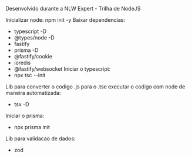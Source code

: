Desenvolvido durante a NLW Expert - Trilha de NodeJS

Inicializar node: npm init -y
Baixar dependencias:
  * typescript -D
  * @types/node -D
  * fastify
  * prisma -D
  * @fastify/cookie
  * ioredis
  * @fastify/websocket
Iniciar o typescript:
  * npx tsc --init

Lib para converter o codigo .js para o .tse executar o codigo com node de maneira automatizada:
  * tsx -D

Iniciar o prisma:
  * npx prisma init

Lib para validacao de dados:
  * zod